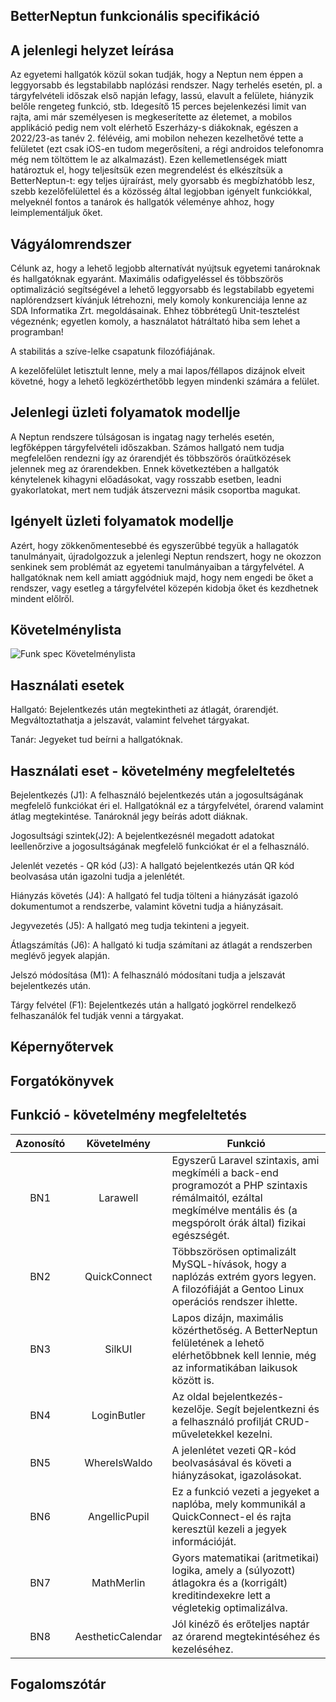 ## BetterNeptun funkcionális specifikáció

## A jelenlegi helyzet leírása

Az egyetemi hallgatók közül sokan tudják, hogy a Neptun nem éppen a leggyorsabb és legstabilabb naplózási rendszer.
Nagy terhelés esetén, pl. a tárgyfelvételi időszak első napján lefagy, lassú, elavult a felülete, hiányzik belőle rengeteg funkció, stb.
Idegesítő 15 perces bejelenkezési limit van rajta, ami már személyesen is megkeserítette az életemet, a mobilos applikáció pedig nem
volt elérhető Eszerházy-s diákoknak, egészen a 2022/23-as tanév 2. félévéig, ami mobilon nehezen kezelhetővé tette a felületet
(ezt csak iOS-en tudom megerősíteni, a régi androidos telefonomra még nem töltöttem le az alkalmazást).
Ezen kellemetlenségek miatt határoztuk el, hogy teljesítsük ezen megrendelést és elkészítsük a BetterNeptun-t: egy teljes újraírást,
mely gyorsabb és megbízhatóbb lesz, szebb kezelőfelülettel és a közösség által legjobban igényelt funkciókkal, melyeknél fontos a tanárok és
hallgatók véleménye ahhoz, hogy leimplementáljuk őket.

## Vágyálomrendszer

Célunk az, hogy a lehető legjobb alternatívát nyújtsuk egyetemi tanároknak és hallgatóknak egyaránt. Maximális odafigyeléssel és többszörös
optimalizáció segítségével a lehető leggyorsabb és legstabilabb egyetemi naplórendzsert kívánjuk létrehozni, mely komoly konkurenciája lenne
az SDA Informatika Zrt. megoldásainak. Ehhez többrétegű Unit-tesztelést végeznénk; egyetlen komoly, a használatot hátráltató hiba sem lehet
a programban!

A stabilitás a szíve-lelke csapatunk filozófiájának.

A kezelőfelület letisztult lenne, mely a mai lapos/féllapos dizájnok elveit követné, hogy a lehető legközérthetőbb legyen mindenki számára a felület.

## Jelenlegi üzleti folyamatok modellje

A Neptun rendszere túlságosan is ingatag nagy terhelés esetén, legfőképpen tárgyfelvételi időszakban. Számos hallgató nem tudja megfelelően rendezni így az órarendjét
és többszörös óraütközések jelennek meg az órarendekben. Ennek következtében a hallgatók kénytelenek kihagyni előadásokat, vagy rosszabb esetben, leadni gyakorlatokat,
mert nem tudják átszervezni másik csoportba magukat.

## Igényelt üzleti folyamatok modellje

Azért, hogy zökkenőmentesebbé és egyszerűbbé tegyük a hallagatók tanulmányait, újradolgozzuk a jelenlegi Neptun rendszert, hogy ne okozzon senkinek sem problémát az
egyetemi tanulmányaiban a tárgyfelvétel. A hallgatóknak nem kell amiatt aggódniuk majd, hogy nem engedi be őket a rendszer, vagy esetleg a tárgyfelvétel közepén kidobja őket és kezdhetnek mindent előlről.

## Követelménylista

![Funk  spec  Követelménylista](https://user-images.githubusercontent.com/78543866/224713674-b377c95e-afb1-44a5-9a1e-57e84daa199f.PNG)

## Használati esetek

Hallgató: Bejelentkezés után megtekintheti az átlagát, órarendjét. Megváltoztathatja a jelszavát, valamint felvehet tárgyakat.

Tanár: Jegyeket tud beírni a hallgatóknak.

## Használati eset - követelmény megfeleltetés

Bejelentkezés (J1): A felhasználó bejelentkezés után a jogosultságának megfelelő funkciókat éri el. Hallgatóknál ez a tárgyfelvétel, órarend valamint átlag megtekintése. Tanároknál jegy beírás adott diáknak.

Jogosultsági szintek(J2): A bejelentkezésnél megadott adatokat leellenőrzive a jogosultságának megfelelő funkciókat ér el a felhasználó.

Jelenlét vezetés - QR kód (J3): A hallgató bejelentkezés után QR kód beolvasása után igazolni tudja a jelenlétét.

Hiányzás követés (J4): A hallgató fel tudja tölteni a hiányzását igazoló dokumentumot a rendszerbe, valamint követni tudja a hiányzásait.

Jegyvezetés (J5): A hallgató meg tudja tekinteni a jegyeit.

Átlagszámítás (J6): A hallgató ki tudja számítani az átlagát a rendszerben meglévő jegyek alapján.

Jelszó módosítása (M1): A felhasználó módosítani tudja a jelszavát bejelentkezés után.

Tárgy felvétel (F1): Bejelentkezés után a hallgató jogkörrel rendelkező felhaszanálók fel tudják venni a tárgyakat.

## Képernyőtervek

## Forgatókönyvek

## Funkció - követelmény megfeleltetés

|	Azonosító	|	Követelmény    |                                                                                   Funkció                                                                                |
|:-------------:|:----------------:|--------------------------------------------------------------------------------------------------------------------------------------------------------------------------|
|      BN1      |     Larawell     |Egyszerű Laravel szintaxis, ami megkíméli a back-end programozót a PHP szintaxis rémálmaitól, ezáltal megkímélve mentális és (a megspórolt órák által) fizikai egészségét.|
|      BN2      |   QuickConnect   |Többszörösen optimalizált MySQL-hívások, hogy a naplózás extrém gyors legyen. A filozófiáját a Gentoo Linux operációs rendszer ihlette.                                   |
|      BN3      |      SilkUI      |Lapos dizájn, maximális közérthetőség. A BetterNeptun felületének a lehető elérhetőbbnek kell lennie, még az informatikában laikusok között is.                           |
|      BN4      |    LoginButler   |Az oldal bejelentkezés-kezelője. Segít bejelentkezni és a felhasználó profilját CRUD-műveletekkel kezelni.                                                                |
|      BN5      |   WhereIsWaldo   |A jelenlétet vezeti QR-kód beolvasásával és követi a hiányzásokat, igazolásokat.                                                                                          |
|      BN6      |   AngellicPupil  |Ez a funkció vezeti a jegyeket a naplóba, mely kommunikál a QuickConnect-el és rajta keresztül kezeli a jegyek információját.                                             |
|      BN7      |    MathMerlin    |Gyors matematikai (aritmetikai) logika, amely a (súlyozott) átlagokra és a (korrigált) kreditindexekre lett a végletekig optimalizálva.                                   |
|      BN8      | AestheticCalendar|Jól kinéző és erőteljes naptár az órarend megtekintéséhez és kezeléséhez.                                                                                                 |

## Fogalomszótár
